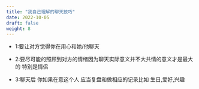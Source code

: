 ```yaml
---
title: "我自己理解的聊天技巧"
date: 2022-10-05
draft: false
weight: 8
---
```


+ 1:要让对方觉得你在用心和她/他聊天

+ 2:要尽可能的照顾到对方的情绪因为聊天实际意义并不大共情的意义才是最大的 特别是情侣

+ 3:聊天后 你如果在意这个人 应当复盘和做相应的记录比如 生日,爱好,兴趣